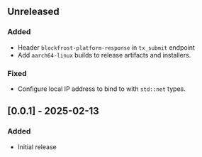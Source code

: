 ## Unreleased

### Added

- Header `blockfrost-platform-response` in `tx_submit` endpoint
- Add `aarch64-linux` builds to release artifacts and installers.

### Fixed

- Configure local IP address to bind to with `std::net` types.

## [0.0.1] - 2025-02-13

### Added

- Initial release
